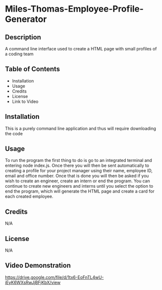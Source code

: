 # Miles-Thomas-Employee-Profile-Generator

## Description 
A command line interface used to create a HTML page with small profiles of a coding team

## Table of Contents
* Installation
* Usage 
* Credits
* License
* Link to Video

## Installation
This is a purely command line application and thus will require downloading the code

## Usage
To run the program the first thing to do is go to an integrated terminal and entering node index.js. Once there you will then be sent automatically to creating a profile for your project manager using their name, employee ID, email and office number. Once that is done you will then be asked if you wish to create an engineer, create an intern or end the program. You can continue to create new engineers and interns until you select the option to end the program, which will generate the HTML page and create a card for each created employee.

## Credits
N/A

## License
N/A

## Video Demonstration
https://drive.google.com/file/d/1tx6-EoFnTL4wU-iEyK6WXsRwJjBFjKbX/view
